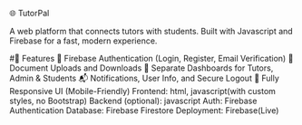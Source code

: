 🌐 TutorPal

A web platform that connects tutors with students. Built with Javascript and Firebase for a fast, modern experience.

#🚀 Features
🔐 Firebase Authentication (Login, Register, Email Verification)
📄 Document Uploads and Downloads
👤 Separate Dashboards for Tutors, Admin & Students
📬 Notifications, User Info, and Secure Logout
📱 Fully Responsive UI (Mobile-Friendly)
Frontend: html, javascript(with custom styles, no Bootstrap)
Backend (optional): javascript
Auth: Firebase Authentication
Database: Firebase Firestore
Deployment: Firebase(Live)
